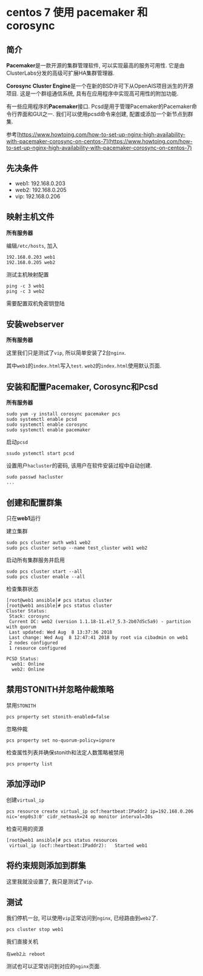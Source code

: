 # centos 7 使用 pacemaker 和 corosync

## 简介

**Pacemaker**是一款开源的集群管理软件, 可以实现最高的服务可用性. 它是由ClusterLabs分发的高级可扩展HA集群管理器.

**Corosync Cluster Engine**是一个在新的BSD许可下从OpenAIS项目派生的开源项目. 这是一个群组通信系统, 具有在应用程序中实现高可用性的附加功能.

有一些应用程序的**Pacemaker**接口. Pcsd是用于管理Pacemaker的Pacemaker命令行界面和GUI之一. 我们可以使用pcsd命令来创建, 配置或添加一个新节点到群集. 

参考[https://www.howtoing.com/how-to-set-up-nginx-high-availability-with-pacemaker-corosync-on-centos-7](https://www.howtoing.com/how-to-set-up-nginx-high-availability-with-pacemaker-corosync-on-centos-7)

## 先决条件

* web1: 192.168.0.203
* web2: 192.168.0.205
* vip: 192.168.0.206

## 映射主机文件

**所有服务器**

编辑`/etc/hosts`, 加入

```
192.168.0.203 web1
192.168.0.205 web2
```

测试主机映射配置

```
ping -c 3 web1
ping -c 3 web2
```

需要配置双机免密钥登陆

## 安装webserver

**所有服务器**

这里我们只是测试了`vip`, 所以简单安装了2台`nginx`.

其中`web1`的`index.html`写入`test`. `web2`的`index.html`使用默认页面.

## 安装和配置Pacemaker, Corosync和Pcsd

**所有服务器**

```
sudo yum -y install corosync pacemaker pcs
sudo systemctl enable pcsd
sudo systemctl enable corosync
sudo systemctl enable pacemaker
```

启动`pcsd`

```
ssudo ystemctl start pcsd
```

设置用户`hacluster`的密码, 该用户在软件安装过程中自动创建.

```
sudo passwd hacluster
...
```

## 创建和配置群集 

只在**web1**运行

建立集群

```
sudo pcs cluster auth web1 web2
sudo pcs cluster setup --name test_cluster web1 web2
```

启动所有集群服务并启用

```
sudo pcs cluster start --all
sudo pcs cluster enable --all
```

检查集群状态

```
[root@web1 ansible]# pcs status cluster
[root@web1 ansible]# pcs status cluster
Cluster Status:
 Stack: corosync
 Current DC: web2 (version 1.1.18-11.el7_5.3-2b07d5c5a9) - partition with quorum
 Last updated: Wed Aug  8 13:37:36 2018
 Last change: Wed Aug  8 12:47:41 2018 by root via cibadmin on web1
 2 nodes configured
 1 resource configured

PCSD Status:
  web1: Online
  web2: Online
```

## 禁用STONITH并忽略仲裁策略 

禁用`STONITH`

```
pcs property set stonith-enabled=false
```

忽略仲裁

```
pcs property set no-quorum-policy=ignore
```

检查属性列表并确保stonith和法定人数策略被禁用

```
pcs property list
```

## 添加浮动IP

创建`virtual_ip`

```
pcs resource create virtual_ip ocf:heartbeat:IPaddr2 ip=192.168.0.206 nic='enp0s3:0' cidr_netmask=24 op monitor interval=30s
```

检查可用的资源

```
[root@web1 ansible]# pcs status resources
 virtual_ip	(ocf::heartbeat:IPaddr2):	Started web1
```

## 将约束规则添加到群集 

这里我就没设置了, 我只是测试了`vip`.

## 测试

我们停机一台, 可以使用`vip`正常访问到`nginx`, 已经路由到`web2`了.

```
pcs cluster stop web1
```

我们直接关机

```
在web2上 reboot
```

测试也可以正常访问到对应的`nginx`页面.
